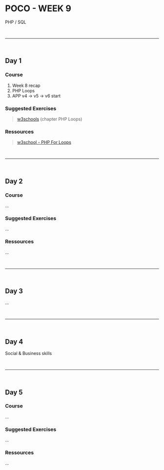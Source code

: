 # POCO - WEEK 9
PHP / SQL


<br>

---

<br>


## Day 1

### Course
1. Week 8 recap
2. PHP Loops
6. APP v4 → v5 → v6 start


### Suggested Exercises
>[w3schools](https://www.w3schools.com/php/exercise.asp) (chapter PHP Loops)


### Ressources
>[w3school - PHP For Loops](https://www.w3schools.com/php/php_looping_for.asp)
   

<br>

---

<br>


## Day 2

### Course
...


### Suggested Exercises
...


### Ressources
...

<br>

---

<br>


## Day 3
...


<br>

---

<br>


## Day 4
Social & Business skills


<br>

---

<br>


## Day 5

### Course
...


### Suggested Exercises
...

### Ressources
...